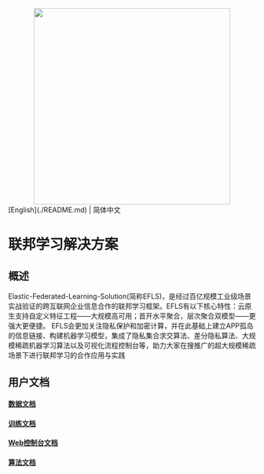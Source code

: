 <div align=center>
    <img src="docs/logo.png" width="400">
</div>
[English](./README.md) | 简体中文 

# 联邦学习解决方案

## 概述
Elastic-Federated-Learning-Solution(简称EFLS)，是经过百亿规模工业级场景实战验证的跨互联网企业信息合作的联邦学习框架。EFLS有以下核心特性：云原生支持自定义特征工程——大规模高可用；首开水平聚合，层次聚合双模型——更强大更便捷。 EFLS会更加关注隐私保护和加密计算，并在此基础上建立APP孤岛的信息链接、构建机器学习模型，集成了隐私集合求交算法、差分隐私算法、大规模稀疏机器学习算法以及可视化流程控制台等，助力大家在搜推广的超大规模稀疏场景下进行联邦学习的合作应用与实践

## 用户文档
#### [数据文档](docs/efls-data/README.md)
#### [训练文档](docs/efls-train/README.md)
#### [Web控制台文档](docs/efls-console/README.md)
#### [算法文档](docs/efls-algo/algos.md)
